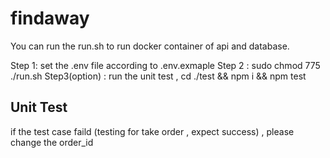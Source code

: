 # findaway

You can run the run.sh to run docker container of api and database.

Step 1: set the .env file according to .env.exmaple 
Step 2 : sudo chmod 775 ./run.sh
Step3(option) : run the unit test , cd ./test && npm i && npm test

## Unit Test
if the test case faild (testing for take order , expect success) , please change the order_id
